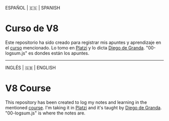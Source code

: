 ESPAÑOL | 🇪🇸 | SPANISH
# Curso de V8 

Este repositorio ha sido creado para registrar mis apuntes y aprendizaje en el [curso](https://platzi.com/cursos/javascript-navegador/) mencionado. Lo tomo en [Platzi](platzi.com) y lo dicta [Diego de Granda](https://www.linkedin.com/in/diegodegranda/). "00-logsum.js" es dondes están los apuntes.

------------
INGLÉS | 🇬🇧 | ENGLISH
# V8 Course  

This repository has been created to log my notes and learning in the mentioned [course](https://platzi.com/cursos/javascript-navegador/). I'm taking it in [Platzi](platzi.com) and it's taught by [Diego de Granda](https://www.linkedin.com/in/diegodegranda/). "00-logsum.js" is where the notes are.
